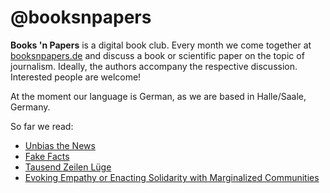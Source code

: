 # @booksnpapers

**Books 'n Papers** is a digital book club. Every month we come together at [booksnpapers.de](https://booksnpapers.de/) and discuss a book or scientific paper on the topic of journalism. Ideally, the authors accompany the respective discussion. Interested people are welcome!

At the moment our language is German, as we are based in Halle/Saale, Germany.

So far we read:

- [Unbias the News](https://unbias-the-news.booksnpapers.de/)
- [Fake Facts](https://fake-facts.booksnpapers.de/)
- [Tausend Zeilen Lüge](https://tausend-zeilen-luege.booksnpapers.de/)
- [Evoking Empathy or Enacting Solidarity with Marginalized Communities](evoking-empathy-or-enacting-solidarity.booksnpapers.de/)

